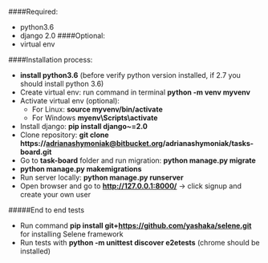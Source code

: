 ####Required:
* python3.6
* django 2.0
####Optional:
* virtual env

####Installation process:
* **install python3.6** (before verify python version installed, if 2.7 you should install python 3.6)
* Create virtual env:  run command in terminal **python -m venv myvenv**
* Activate virtual env (optional): 
    - For Linux: **source myvenv/bin/activate**
    - For Windows **myenv\Scripts\activate**
* Install django: **pip install django~=2.0**
* Clone repository: **git clone https://adrianashymoniak@bitbucket.org/adrianashymoniak/tasks-board.git**
* Go to **task-board** folder and run migration: **python manage.py migrate**
* **python manage.py makemigrations**
* Run server locally: **python manage.py runserver**
* Open browser and go to  **http://127.0.0.1:8000/** -> click signup and create your own user

#####End to end tests
* Run command **pip install git+https://github.com/yashaka/selene.git** for installing Selene framework
* Run tests with **python -m unittest discover e2etests** (chrome should be installed)